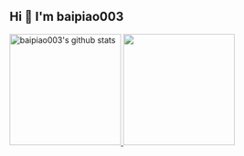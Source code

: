 ## Hi 👋 I'm baipiao003

<a href="https://github.com/baipiao003">
  <img height="195" src="https://github-readme-stats.vercel.app/api?username=baipiao003&show_icons=true&theme=solarized-light&count_private=true&show=prs_merged_percentage" alt="baipiao003's github stats" />
</a>

<a href="https://github.com/baipiao003?tab=repositories">
  <img height="195" src="https://github-readme-stats.vercel.app/api/top-langs/?username=baipiao003&layout=compact&theme=solarized-light&count_private=true" />
</a>
